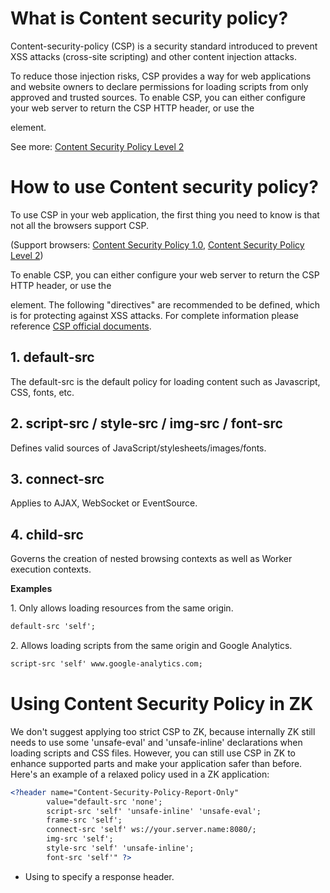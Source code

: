 # What is Content security policy?

Content-security-policy (CSP) is a security standard introduced to
prevent XSS attacks (cross-site scripting) and other content injection
attacks.

To reduce those injection risks, CSP provides a way for web applications
and website owners to declare permissions for loading scripts from only
approved and trusted sources. To enable CSP, you can either configure
your web server to return the CSP HTTP header, or use the

<meta>

element.

See more: [Content Security Policy Level 2](https://www.w3.org/TR/CSP2/)

# How to use Content security policy?

To use CSP in your web application, the first thing you need to know is
that not all the browsers support CSP.

(Support browsers: [Content Security Policy 1.0](https://caniuse.com/#feat=contentsecuritypolicy), [Content Security Policy Level 2](https://caniuse.com/#feat=contentsecuritypolicy2))

To enable CSP, you can either configure your web server to return the
CSP HTTP header, or use the

<meta>

element. The following "directives" are recommended to be defined, which
is for protecting against XSS attacks. For complete information please
reference [CSP official documents](https://www.w3.org/TR/CSP/).

## 1. default-src

The default-src is the default policy for loading content such as
Javascript, CSS, fonts, etc.

## 2. script-src / style-src / img-src / font-src

Defines valid sources of JavaScript/stylesheets/images/fonts.

## 3. connect-src

Applies to AJAX, WebSocket or EventSource.

## 4. child-src

Governs the creation of nested browsing contexts as well as Worker
execution contexts.

**Examples**

1\. Only allows loading resources from the same origin.

```xml
default-src 'self';
```

2\. Allows loading scripts from the same origin and Google Analytics.

```xml
script-src 'self' www.google-analytics.com;
```

# Using Content Security Policy in ZK

We don't suggest applying too strict CSP to ZK, because internally ZK
still needs to use some 'unsafe-eval' and 'unsafe-inline' declarations
when loading scripts and CSS files. However, you can still use CSP in ZK
to enhance supported parts and make your application safer than before.
Here's an example of a relaxed policy used in a ZK application:

```xml
<?header name="Content-Security-Policy-Report-Only"
        value="default-src 'none';
        script-src 'self' 'unsafe-inline' 'unsafe-eval';
        frame-src 'self';
        connect-src 'self' ws://your.server.name:8080/;
        img-src 'self';
        style-src 'self' 'unsafe-inline';
        font-src 'self'" ?>
```

- Using [<?header ?>](/zuml_ref/header) to specify a response header.
